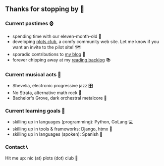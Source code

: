 ## Thanks for stopping by 🤙

### Current pastimes ⌚

- spending time with our eleven-month-old 👶
- developing [plots.club](https://plots.club), a comfy community web site. Let me know if you want an invite to the pilot site! 🗺
- sporadic contributions to [my blog](https://bygones.bearblog.dev) 📓
- forever chipping away at my [reading backlog](https://www.goodreads.com/nic2571) 📚

### Current musical acts 🥁

- Shevelia, electronic progressive jazz 🎛
- No Strata, alternative math rock 🎸
- Bachelor's Grove, dark orchestral metalcore 🎻

### Current learning goals 🏫

- skilling up in languages (programming): Python, GoLang 💻
- skilling up in tools & frameworks: Django, htmx 🔨
- skilling up in languages (spoken): Spanish 🦉

### Contact 📞

Hit me up: nic (at) plots (dot) club 💌
